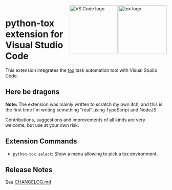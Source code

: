 <a href="https://tox.readthedocs.io">
    <img src="https://raw.githubusercontent.com/tox-dev/tox/master/docs/_static/img/tox.png"
         alt="tox logo"
         height="150px"
         align="right">
    <img src="https://media.githubusercontent.com/media/microsoft/vscode-docs/main/images/logo-stable.png"
         alt="VS Code logo"
         height="150px"
         align="right">
</a>

# python-tox extension for Visual Studio Code

This extension integrates the [tox](https://tox.readthedocs.io/) task automation tool with Visual Studio Code.

<!-- TODO: screenshot -->

## Here be dragons

**Note:** The extension was mainly written to scratch my own itch, and this is
the first time I'm writing something "real" using TypeScript and NodeJS.

Contributions, suggestions and improvements of all kinds are very welcome,
but use at your own risk.

## Extension Commands

* `python-tox.select`: Show a menu allowing to pick a tox environment.

## Release Notes

See [CHANGELOG.md](CHANGELOG.md)
